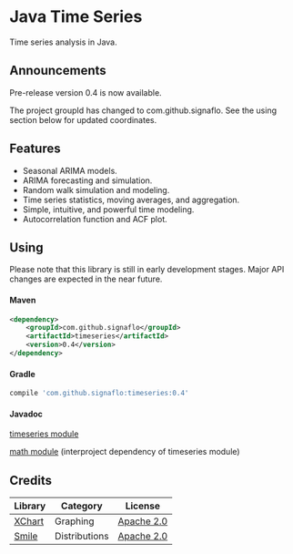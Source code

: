 Java Time Series
===============
Time series analysis in Java.

## Announcements

Pre-release version 0.4 is now available. 

The project groupId has changed to com.github.signaflo. See the using section below for updated coordinates.

 
Features
-------
* Seasonal ARIMA models.
* ARIMA forecasting and simulation.
* Random walk simulation and modeling.
* Time series statistics, moving averages, and aggregation.
* Simple, intuitive, and powerful time modeling.
* Autocorrelation function and ACF plot.

Using
------
Please note that this library is still in early development stages. 
Major API changes are expected in the near future.

#### Maven

```XML
<dependency>
    <groupId>com.github.signaflo</groupId>
    <artifactId>timeseries</artifactId>
    <version>0.4</version>
</dependency>
```

#### Gradle
```groovy
compile 'com.github.signaflo:timeseries:0.4'
```
#### Javadoc
[timeseries module](https://javadoc.io/doc/com.github.signaflo/timeseries/0.4)

[math module](https://javadoc.io/doc/com.github.signaflo/math/0.4) (interproject dependency of timeseries module)

Credits
------
| Library | Category | License |
| ------- | -------- | ------- |
| [XChart](https://github.com/timmolter/XChart) | Graphing | [Apache 2.0](http://www.apache.org/licenses/LICENSE-2.0) |
| [Smile](https://github.com/haifengl/smile) | Distributions | [Apache 2.0](http://www.apache.org/licenses/LICENSE-2.0) |
